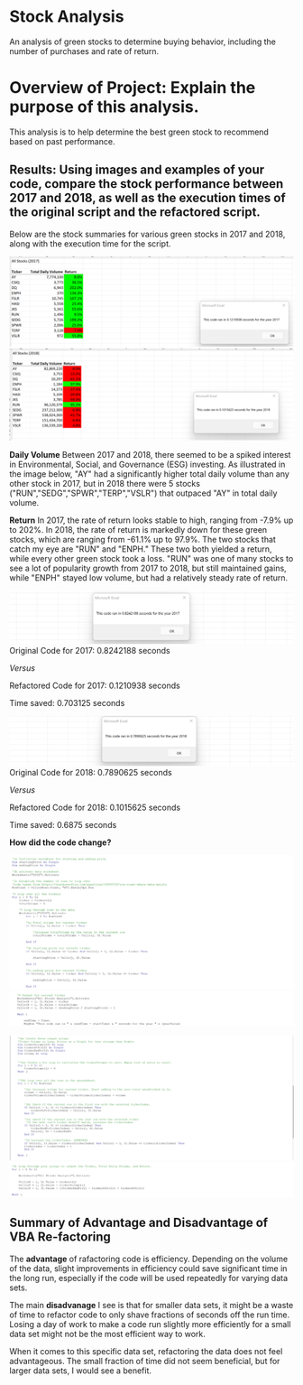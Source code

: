 # Stock Analysis
An analysis of green stocks to determine buying behavior, including the number of purchases and rate of return.

# Overview of Project: Explain the purpose of this analysis.
This analysis is to help determine the best green stock to recommend based on past performance.

## Results: Using images and examples of your code, compare the stock performance between 2017 and 2018, as well as the execution times of the original script and the refactored script.

Below are the stock summaries for various green stocks in 2017 and 2018, along with the execution time for the script.

![VBA_Challenge_2017](https://github.com/TRACIE-F/stock-analysis/blob/main/Resources/VBA_Challenge_2017.png)
![VBA_Challenge_2018](https://github.com/TRACIE-F/stock-analysis/blob/main/Resources/VBA_Challenge_2018.png)

**Daily Volume**
Between 2017 and 2018, there seemed to be a spiked interest in Environmental, Social, and Governance (ESG) investing. As illustrated in the image below, "AY" had a significantly higher total daily volume than any other stock in 2017, but in 2018 there were 5 stocks ("RUN","SEDG","SPWR","TERP","VSLR") that outpaced "AY" in total daily volume.

**Return**
In 2017, the rate of return looks stable to high, ranging from -7.9% up to 202%. In 2018, the rate of return is markedly down for these green stocks, which are ranging from -61.1% up to 97.9%. The two stocks that catch my eye are "RUN" and "ENPH." These two both yielded a return, while every other green stock took a loss. "RUN" was one of many stocks to see a lot of popularity growth from 2017 to 2018, but still maintained gains, while "ENPH" stayed low volume, but had a relatively steady rate of return.

![VBA_Original_2017](https://github.com/TRACIE-F/stock-analysis/blob/main/Resources/VBA_Original_2017.png)
Original Code for 2017: 0.8242188 seconds

*Versus*

Refactored Code for 2017: 0.1210938 seconds

Time saved: 0.703125 seconds

![VBA_Original_2018](https://github.com/TRACIE-F/stock-analysis/blob/main/Resources/VBA_Original_2018.png)
Original Code for 2018: 0.7890625 seconds

*Versus*

Refactored Code for 2018: 0.1015625 seconds

Time saved: 0.6875 seconds

**How did the code change?**


![VBA_Original_1_to_3_Comparison](https://github.com/TRACIE-F/stock-analysis/blob/main/Resources/VBA_Original_1_to_3_Comparison.png)
![VBA_Original_4_Comparison](https://github.com/TRACIE-F/stock-analysis/blob/main/Resources/VBA_Original_4_Comparison.png)

![VBA_Refactored_1_to_3](https://github.com/TRACIE-F/stock-analysis/blob/main/Resources/VBA_Refactor_1_to_3.png)
![VBA Refactored_4](https://github.com/TRACIE-F/stock-analysis/blob/main/Resources/VBA_Refactor_4.png)



## Summary of Advantage and Disadvantage of VBA Re-factoring

The **advantage** of rafactoring code is efficiency. Depending on the volume of the data, slight improvements in efficiency could save significant time in the long run, especially if the code will be used repeatedly for varying data sets.

The main **disadvanage** I see is that for smaller data sets, it might be a waste of time to refactor code to only shave fractions of seconds off the run time. Losing a day of work to make a code run slightly more efficiently for a small data set might not be the most efficient way to work.

When it comes to this specific data set, refactoring the data does not feel advantageous. The small fraction of time did not seem beneficial, but for larger data sets, I would see a benefit.

